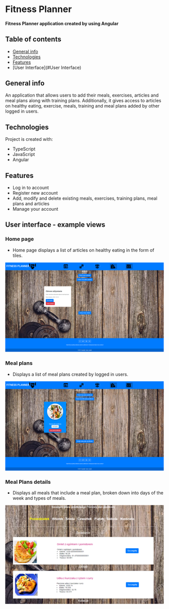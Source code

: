 # Fitness Planner
#### Fitness Planner application created by using Angular

## Table of contents
* [General info](#general-info)
* [Technologies](#technologies)
* [Features](#Features)
* [User Interface](#User Interface)

## General info
An application that allows users to add their meals, exercises, articles and meal plans along with training plans. Additionally, it gives access to articles on healthy eating, exercise, meals, training and meal plans added by other logged in users.

## Technologies
Project is created with:
* TypeScript
* JavaScript
* Angular

## Features
* Log in to account
* Register new account
* Add, modify and delete existing meals, exercises, training plans, meal plans and articles
* Manage your account

## User interface - example views

### Home page
* Home page displays a list of articles on healthy eating in the form of tiles.
<img src = "https://github.com/lukaszj9800/fitness-planner-ui/blob/main/images/main_page.png" />

### Meal plans
* Displays a list of meal plans created by logged in users.
<img src = "https://github.com/lukaszj9800/fitness-planner-ui/blob/main/images/meal_plans.png" />

### Meal Plans details
* Displays all meals that include a meal plan, broken down into days of the week and types of meals.
<img src = "https://github.com/lukaszj9800/fitness-planner-ui/blob/main/images/meal_plan_details.png" />



